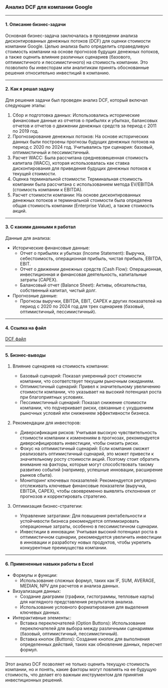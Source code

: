 ### Анализ DCF для компании Google

---

#### 1. Описание бизнес-задачи

Основная бизнес-задача заключалась в проведении анализа дисконтированных денежных потоков (DCF) для оценки стоимости компании Google. Целью анализа было определить справедливую стоимость компании на основе прогнозов будущих денежных потоков, а также оценить влияние различных сценариев (базового, оптимистичного и пессимистичного) на стоимость компании. Это позволило бы инвесторам или аналитикам принять обоснованные решения относительно инвестиций в компанию.

---

#### 2. Как я решал задачу

Для решения задачи был проведен анализ DCF, который включал следующие этапы:

1. Сбор и подготовка данных: Использовались исторические финансовые данные из отчетов о прибылях и убытках, балансовых отчетов и отчетов о движении денежных средств за период с 2011 по 2019 год.
2. Прогнозирование денежных потоков: На основе исторических данных были построены прогнозы будущих денежных потоков на период с 2020 по 2024 год. Учитывались три сценария: базовый, оптимистичный и пессимистичный.
3. Расчет WACC: Была рассчитана средневзвешенная стоимость капитала (WACC), которая использовалась как ставка дисконтирования для приведения будущих денежных потоков к текущей стоимости.
4. Оценка терминальной стоимости: Терминальная стоимость компании была рассчитана с использованием метода EV/EBITDA (стоимость компании к EBITDA).
5. Расчет стоимости компании: На основе дисконтированных денежных потоков и терминальной стоимости была определена общая стоимость компании (Enterprise Value), а также стоимость акций.

---

#### 3. С какими данными я работал

Данные для анализа:

- Исторические финансовые данные:
  - Отчет о прибылях и убытках (Income Statement): Выручка, себестоимость, операционная прибыль, чистая прибыль, EBITDA, EBIT.
  - Отчет о движении денежных средств (Cash Flow): Операционная, инвестиционная и финансовая деятельность, капитальные затраты (CAPEX).
  - Балансовый отчет (Balance Sheet): Активы, обязательства, собственный капитал, чистый долг.
- Прогнозные данные:
  - Прогнозы выручки, EBITDA, EBIT, CAPEX и других показателей на период с 2020 по 2024 год для трех сценариев (базовый, оптимистичный, пессимистичный).

---

#### 4. Ссылка на файл

[DCF файл](https://github.com/Sklarone/data_analyst_portfolio/blob/main/EXCEL_Projects/DCF_analysis_for_Google/Google_DCF_Sensitivity_Analysis.xlsx)

---

#### 5. Бизнес-выводы

1. Влияние сценариев на стоимость компании:
   - Базовый сценарий: Показал умеренный рост стоимости компании, что соответствует текущим рыночным ожиданиям.
   - Оптимистичный сценарий: Привел к значительному увеличению стоимости компании, что указывает на высокий потенциал роста при благоприятных условиях.
   - Пессимистичный сценарий: Показал снижение стоимости компании, что подчеркивает риски, связанные с ухудшением рыночных условий или снижением эффективности бизнеса.

2. Рекомендации для инвесторов:
   - Диверсификация рисков: Учитывая высокую чувствительность стоимости компании к изменениям в прогнозах, рекомендуется диверсифицировать инвестиции, чтобы снизить риски.
   - Фокус на оптимистичный сценарий: Если компания сможет реализовать оптимистичный сценарий, это может привести к значительному росту стоимости акций. Поэтому стоит обратить внимание на факторы, которые могут способствовать такому развитию событий (например, успешные инновации, расширение рынков сбыта).
   - Мониторинг ключевых показателей: Рекомендуется регулярно отслеживать ключевые финансовые показатели (выручка, EBITDA, CAPEX), чтобы своевременно выявлять отклонения от прогнозов и корректировать стратегию.

3. Оптимизация бизнес-стратегии:
   - Управление затратами: Для повышения рентабельности и устойчивости бизнеса рекомендуется оптимизировать операционные затраты, особенно в пессимистичном сценарии.
   - Инвестиции в инновации: Учитывая высокий потенциал роста в оптимистичном сценарии, рекомендуется увеличить инвестиции в инновации и разработку новых продуктов, чтобы укрепить конкурентные преимущества компании.

---

#### 6. Примененные навыки работы в Excel


- Формулы и функции:
  - Использование сложных формул, таких как IF, SUM, AVERAGE, MEDIAN, NPV для расчетов и анализа данных.
- Визуализация данных:
  - Создание диаграмм (графики, гистограммы, тепловые карты) для наглядного представления результатов анализа.
  - Использование условного форматирования для выделения ключевых данных.
- Интерактивные элементы::
  - Вставка переключателей (Option Buttons): Использование переключателей для выбора между различными сценариями (базовый, оптимистичный, пессимистичный).
  - Вставка кнопок (Buttons): Создание кнопок для выполнения определенных действий, таких как обновление данных, пересчет формул.

---

Этот анализ DCF позволяет не только оценить текущую стоимость компании, но и понять, какие факторы могут повлиять на ее будущую стоимость, что делает его важным инструментом для принятия инвестиционных решений.
